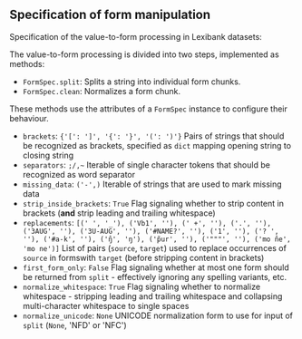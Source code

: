 ## Specification of form manipulation


Specification of the value-to-form processing in Lexibank datasets:

The value-to-form processing is divided into two steps, implemented as methods:
- `FormSpec.split`: Splits a string into individual form chunks.
- `FormSpec.clean`: Normalizes a form chunk.

These methods use the attributes of a `FormSpec` instance to configure their behaviour.

- `brackets`: `{'[': ']', '{': '}', '(': ')'}`
  Pairs of strings that should be recognized as brackets, specified as `dict` mapping opening string to closing string
- `separators`: `;/,~`
  Iterable of single character tokens that should be recognized as word separator
- `missing_data`: `('-',)`
  Iterable of strings that are used to mark missing data
- `strip_inside_brackets`: `True`
  Flag signaling whether to strip content in brackets (**and** strip leading and trailing whitespace)
- `replacements`: `[(' ', '_'), ('Vb1', ''), (' +', ''), ('.', ''), ('3AUG', ''), ('3U-AUG', ''), ('#NAME?', ''), ('1', ''), ('? ', ''), ('#a-k', ''), ('̂ŋ', 'ŋ'), ('̃pur', ''), ('"""', ''), ('mo ̂ne', 'mo ne')]`
  List of pairs (`source`, `target`) used to replace occurrences of `source` in formswith `target` (before stripping content in brackets)
- `first_form_only`: `False`
  Flag signaling whether at most one form should be returned from `split` - effectively ignoring any spelling variants, etc.
- `normalize_whitespace`: `True`
  Flag signaling whether to normalize whitespace - stripping leading and trailing whitespace and collapsing multi-character whitespace to single spaces
- `normalize_unicode`: `None`
  UNICODE normalization form to use for input of `split` (`None`, 'NFD' or 'NFC')